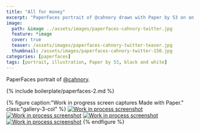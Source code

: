 ```yaml
---
title: "All for money"
excerpt: "PaperFaces portrait of @cahnory drawn with Paper by 53 on an iPad."
image: 
  path: &image ../assets/images/paperfaces-cahnory-twitter.jpg 
  feature: *image
  cover: true
  teaser: /assets/images/paperfaces-cahnory-twitter-teaser.jpg
  thumbnail: /assets/images/paperfaces-cahnory-twitter-150.jpg
categories: [paperfaces]
tags: [portrait, illustration, Paper by 53, black and white]
---
```


PaperFaces portrait of [@cahnory](https://twitter.com/cahnory).

{% include boilerplate/paperfaces-2.md %}

{% figure caption:"Work in progress screen captures Made with Paper." class:"gallery-3-col" %}
[![Work in process screenshot](/assets/images/paperfaces-cahnory-process-1-600.jpg)](/assets/images/paperfaces-cahnory-process-1-lg.jpg) [![Work in process screenshot](/assets/images/paperfaces-cahnory-process-2-600.jpg)](/assets/images/paperfaces-cahnory-process-2-lg.jpg) [![Work in process screenshot](/assets/images/paperfaces-cahnory-process-3-600.jpg)](/assets/images/paperfaces-cahnory-process-3-lg.jpg) [![Work in process screenshot](/assets/images/paperfaces-cahnory-process-4-600.jpg)](/assets/images/paperfaces-cahnory-process-4-lg.jpg)
{% endfigure %}
